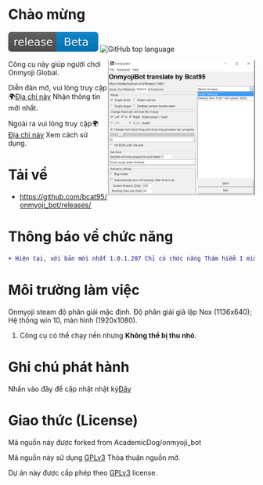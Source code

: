 # Chào mừng

[![GitHub release](https://raw.githubusercontent.com/bcat95/onmyoji_bot/18700071a0fa9811e85782941ade7145809db991/release.svg)](https://github.com/bcat95/onmyoji_bot/releases/) ![GitHub top language](https://img.shields.io/github/languages/top/academicdog/onmyoji_bot)

<img align="right" width="300" src="https://raw.githubusercontent.com/bcat95/onmyoji_bot/master/ui.png" alt="copy URL to clipboard" />

Công cụ này giúp người chơi Onmyoji Global.

Diễn đàn mở, vui lòng truy cập🌍[Địa chỉ này](https://nhatkythuthuat.com/threads/13441/) Nhận thông tin mới nhất.

Ngoài ra vui lòng truy cập🌍[Địa chỉ này](https://nhatkythuthuat.com/threads/13441/) Xem cách sử dụng.

# Tải về
- https://github.com/bcat95/onmyoji_bot/releases/

# Thông báo về chức năng

```diff
+ Hiện tại, với bản mới nhất 1.0.1.207 Chỉ có chức năng Thám hiểm 1 mình là hoạt động
```

# Môi trường làm việc

Onmyoji steam độ phân giải mặc định. Độ phân giải giả lập Nox (1136x640); Hệ thống win 10, màn hình (1920x1080).

1.  Công cụ có thể chạy nền nhưng **Không thể bị thu nhỏ**.

# Ghi chú phát hành

Nhấn vào đây để cập nhật nhật ký[Đây](https://github.com/bcat95/onmyoji_bot/blob/master/CHANGELOG.md)

# Giao thức (License)

Mã nguồn này được forked from AcademicDog/onmyoji_bot

Mã nguồn này sử dụng [GPLv3](https://www.gnu.org/licenses/gpl-3.0.html) Thỏa thuận nguồn mở.

Dự án này được cấp phép theo [GPLv3](https://www.gnu.org/licenses/gpl-3.0.html) license.
